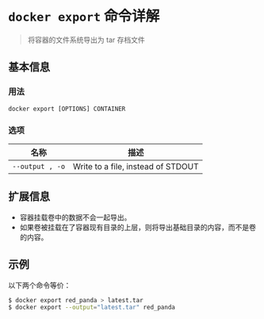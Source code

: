 # `docker export` 命令详解

> 将容器的文件系统导出为 tar 存档文件

## 基本信息

### 用法

```
docker export [OPTIONS] CONTAINER
```

### 选项

| 名称 | 描述 |
| --------------- | ---------------- |
| `--output , -o` | Write to a file, instead of STDOUT |

## 扩展信息

- 容器挂载卷中的数据不会一起导出。
- 如果卷被挂载在了容器现有目录的上层，则将导出基础目录的内容，而不是卷的内容。

## 示例

以下两个命令等价：

```bash
$ docker export red_panda > latest.tar
$ docker export --output="latest.tar" red_panda
```
